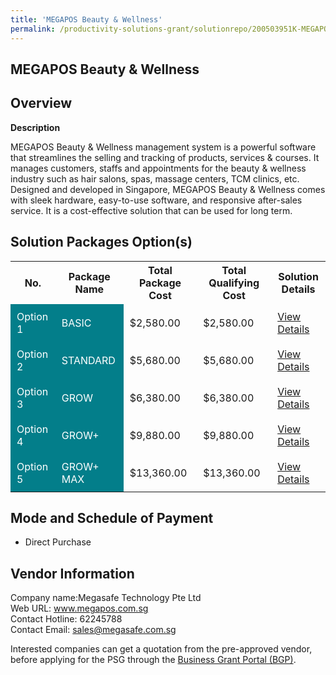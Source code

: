 ```yaml
---
title: 'MEGAPOS Beauty & Wellness'
permalink: /productivity-solutions-grant/solutionrepo/200503951K-MEGAPOS-Buty-&-Wllnss-G
---
```


## MEGAPOS Beauty & Wellness

## Overview

**Description**

MEGAPOS Beauty & Wellness management system is a powerful software that streamlines the selling and tracking of products, services & courses. It manages customers, staffs and appointments for the beauty & wellness industry such as hair salons, spas, massage centers, TCM clinics, etc.
Designed and developed in Singapore, MEGAPOS Beauty & Wellness comes with sleek hardware, easy-to-use software, and responsive after-sales service. It is a cost-effective solution that can be used for long term.

## Solution Packages Option(s)

<table>
<tr>
<th><b>No.</b></th>
<th><b>Package Name</b></th>
<th><b>Total Package Cost</b></th>
<th><b>Total Qualifying Cost</b></th>
<th><b>Solution Details</b></th>
</tr>
<tr>
<td style='padding: 10px; background-color: #037E8A; color: #FFFFFF;'>Option 1</td>
<td style='padding: 10px; background-color: #037E8A; color: #FFFFFF;'>BASIC</td>
<td style='padding: 10px;'>$2,580.00</td>
<td style='padding: 10px;'>$2,580.00</td>
<td style='padding: 10px;'><a href='/images/psg/Megasafe_Megapos_01012024_Desensitised_Annex3_Part1.pdf' target='_blank'>View Details</a></td>
</tr>
<tr>
<td style='padding: 10px; background-color: #037E8A; color: #FFFFFF;'>Option 2</td>
<td style='padding: 10px; background-color: #037E8A; color: #FFFFFF;'>STANDARD</td>
<td style='padding: 10px;'>$5,680.00</td>
<td style='padding: 10px;'>$5,680.00</td>
<td style='padding: 10px;'><a href='/images/psg/Megasafe_Megapos_01012024_Desensitised_Annex3_Part2.pdf' target='_blank'>View Details</a></td>
</tr>
<tr>
<td style='padding: 10px; background-color: #037E8A; color: #FFFFFF;'>Option 3</td>
<td style='padding: 10px; background-color: #037E8A; color: #FFFFFF;'>GROW</td>
<td style='padding: 10px;'>$6,380.00</td>
<td style='padding: 10px;'>$6,380.00</td>
<td style='padding: 10px;'><a href='/images/psg/Megasafe_Megapos_01012024_Desensitised_Annex3_Part3.pdf' target='_blank'>View Details</a></td>
</tr>
<tr>
<td style='padding: 10px; background-color: #037E8A; color: #FFFFFF;'>Option 4</td>
<td style='padding: 10px; background-color: #037E8A; color: #FFFFFF;'>GROW+</td>
<td style='padding: 10px;'>$9,880.00</td>
<td style='padding: 10px;'>$9,880.00</td>
<td style='padding: 10px;'><a href='/images/psg/Megasafe_Megapos_01012024_Desensitised_Annex3_Part4.pdf' target='_blank'>View Details</a></td>
</tr>
<tr>
<td style='padding: 10px; background-color: #037E8A; color: #FFFFFF;'>Option 5</td>
<td style='padding: 10px; background-color: #037E8A; color: #FFFFFF;'>GROW+ MAX</td>
<td style='padding: 10px;'>$13,360.00</td>
<td style='padding: 10px;'>$13,360.00</td>
<td style='padding: 10px;'><a href='/images/psg/Megasafe_Megapos_01012024_Desensitised_Annex3_Part5.pdf' target='_blank'>View Details</a></td>
</tr>
</table>

## Mode and Schedule of Payment

 - Direct Purchase

## Vendor Information

 Company name:Megasafe Technology Pte Ltd<br>Web URL: www.megapos.com.sg <br>Contact Hotline: 62245788 <br>Contact Email: sales@megasafe.com.sg 

Interested companies can get a quotation from the pre-approved vendor, before applying for the PSG through the <a href='https://www.businessgrants.gov.sg/' target='_blank' rel='noopener'>Business Grant Portal (BGP)</a>.

<script src="/jquery/resize-tables.js"></script>
